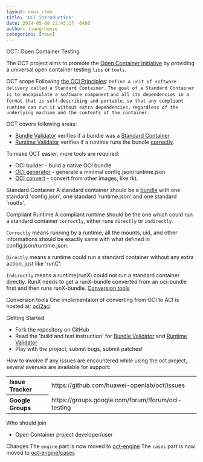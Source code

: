 ```yaml
---
layout: news_item
title: 'OCT introduction'
date: 2014-05-08 22:43:17 -0400
author: liangchenye
categories: [news]
---
```


 OCT: Open Container Testing

The OCT project aims to promote the [Open Container Initiative](http://www.opencontainers.org/) by providing a universal open container testing `libs` or `tools`.

 OCT scope
Following [the OCI Principles](https://github.com/opencontainers/specs): 
`Define a unit of software delivery called a Standard Container.`
`The goal of a Standard Container is to encapsulate a software component`
`and all its dependencies in a format that is self-describing and portable,`
`so that any compliant runtime can run it without extra dependencies,`
`regardless of the underlying machine and the contents of the container.`

OCT covers following areas:
- [Bundle Validator](tools/bundleValidator/README.md) verifies if a bundle was a [Standard Container](standard-container).
- [Runtime Validator](tools/runtimeValidator/README.md) verifies if a runtime runs the bundle [correctly](compliant-runtime).

To make OCT easier, more tools are required:
- OCI builder - build a native OCI bundle
- [OCI generator](tools/bundleValidator/README.md) - generate a minimal config.json/runtime.json
- [OCI convert](tools/oci-convert) - convert from other images, like rkt.

Standard Container
A standard container should be a [bundle](https://github.com/opencontainers/specs/blob/master/bundle.md) with one standard 'config.json', one standard 'runtime.json' and one standard 'rootfs'.

Compliant Runtime
A compliant runtime should be the one which could run a standard container `correctly`, either runs `directly` or `indirectly`.

`Correctly` means running by a runtime, all the mounts, uid, and other informations should be exactly same with what defined in config.json/runtime.json.

`Directly` means a runtime could run a standard container without any extra action, just like 'runC'.

`Indirectly` means a runtime(runX) could not run a standard container directly. RunX needs to get a runX-bundle converted from an oci-bundle first and then runs runX-bundle. [Conversion tools](conversion-tools)

Conversion tools
One implementaion of converting from OCI to ACI is hosted at: [oci2aci](https://github.com/huawei-openlab/oci2aci)

 Getting Started

- Fork the repository on GitHub
- Read the 'build and test instruction' for [Bundle Validator](tools/bundleValidator/README.md) and [Runtime Validator](tools/runtimeValidator/README.md)
- Play with the project, submit bugs, submit patches!

 How to involve
If any issues are encountered while using the oct project, several avenues are available for support:
<table>
<tr>
	<th align="left">
	Issue Tracker
	</th>
	<td>
	https://github.com/huawei-openlab/oct/issues
	</td>
</tr>
<tr>
	<th align="left">
	Google Groups
	</th>
	<td>
	https://groups.google.com/forum/!forum/oci-testing
	</td>
</tr>
</table>


 Who should join
- Open Container project developer/user

 Changes
The `engine` part is now moved to [oct-engine](https://github.com/huawei-openlab/oct-engine)
The `cases` part is now moved to [oct-engine/cases](https://github.com/huawei-openlab/oct-engine/cases)
